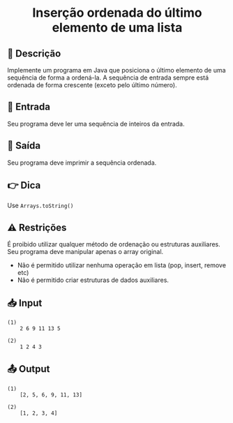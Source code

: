 <h1 align="center">
  <p> Inserção ordenada do último elemento de uma lista </p>
</h1>

## 📝 Descrição

Implemente um programa em Java que posiciona o último elemento de uma sequência de forma a ordená-la. A sequência de entrada sempre está ordenada de forma crescente (exceto pelo último número).

## 📌 Entrada

Seu programa deve ler uma sequência de inteiros da entrada.

## 📌 Saída

Seu programa deve imprimir a sequência ordenada.
        
## 👉 Dica

Use `Arrays.toString()`

## ⚠️ Restrições

É proibido utilizar qualquer método de ordenação ou estruturas auxiliares. Seu programa deve manipular apenas o array original.

- Não é permitido utilizar nenhuma operação em lista (pop, insert, remove etc)
- Não é permitido criar estruturas de dados auxiliares.

## 📥 Input

``` 
(1)
    2 6 9 11 13 5

(2)
    1 2 4 3
```

## 📤 Output

``` 
(1)
    [2, 5, 6, 9, 11, 13]

(2)
    [1, 2, 3, 4]
```
